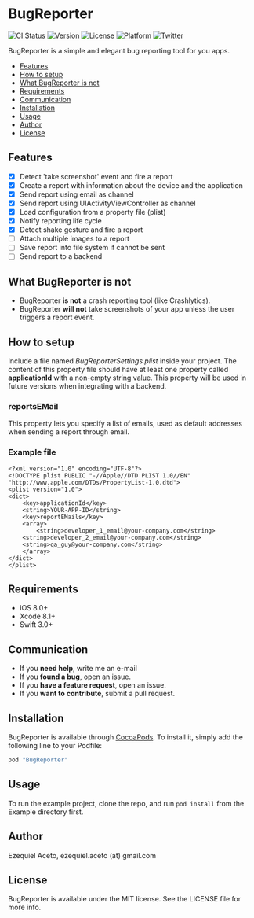 # BugReporter

[![CI Status](http://img.shields.io/travis/eaceto/BugReporter.svg?style=flat)](https://travis-ci.org/eaceto/BugReporter)
[![Version](https://img.shields.io/cocoapods/v/BugReporter.svg?style=flat)](http://cocoapods.org/pods/BugReporter)
[![License](https://img.shields.io/cocoapods/l/BugReporter.svg?style=flat)](http://cocoapods.org/pods/BugReporter)
[![Platform](https://img.shields.io/cocoapods/p/BugReporter.svg?style=flat)](http://cocoapods.org/pods/BugReporter)
[![Twitter](https://img.shields.io/badge/twitter-@eaceto-blue.svg?style=flat)](http://twitter.com/eaceto)

BugReporter is a simple and elegant bug reporting tool for you apps.

- [Features](#features)
- [How to setup](#how-to-setup)
- [What BugReporter is not](#what-bugreporter-is-not)
- [Requirements](#requirements)
- [Communication](#communication)
- [Installation](#installation)
- [Usage](#usage)
- [Author](#author)
- [License](#license)

## Features

- [x] Detect 'take screenshot' event and fire a report
- [x] Create a report with information about the device and the application
- [x] Send report using email as channel
- [x] Send report using UIActivityViewController as channel
- [x] Load configuration from a property file (plist)
- [x] Notify reporting life cycle
- [x] Detect shake gesture and fire a report
- [ ] Attach multiple images to a report
- [ ] Save report into file system if cannot be sent
- [ ] Send report to a backend

## What BugReporter is not

- BugReporter **is not** a crash reporting tool (like Crashlytics).
- BugReporter **will not** take screenshots of your app unless the user triggers a report event.

## How to setup

Include a file named *BugReporterSettings.plist* inside your project. The content of this property file should have at least one property called **applicationId** with a non-empty string value. This property will be used in future versions when integrating with a backend.

### reportsEMail
This property lets you specify a list of emails, used as default addresses when sending a report through email.

### Example file

    <?xml version="1.0" encoding="UTF-8"?>
    <!DOCTYPE plist PUBLIC "-//Apple//DTD PLIST 1.0//EN" "http://www.apple.com/DTDs/PropertyList-1.0.dtd">
    <plist version="1.0">
    <dict>
    	<key>applicationId</key>
    	<string>YOUR-APP-ID</string>
    	<key>reportEMails</key>
    	<array>
    		<string>developer_1_email@your-company.com</string>
        <string>developer_2_email@your-company.com</string>
        <string>qa_guy@your-company.com</string>        
    	</array>
    </dict>
    </plist>


## Requirements

- iOS 8.0+
- Xcode 8.1+
- Swift 3.0+

## Communication

- If you **need help**, write me an e-mail
- If you **found a bug**, open an issue.
- If you **have a feature request**, open an issue.
- If you **want to contribute**, submit a pull request.

## Installation

BugReporter is available through [CocoaPods](http://cocoapods.org). To install
it, simply add the following line to your Podfile:

```ruby
pod "BugReporter"
```

## Usage

To run the example project, clone the repo, and run `pod install` from the Example directory first.


## Author

Ezequiel Aceto, ezequiel.aceto (at) gmail.com

## License

BugReporter is available under the MIT license. See the LICENSE file for more info.
